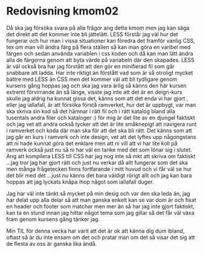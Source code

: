---
---
Redovisning kmom02
=========================

Då ska jag försöka svara på alla frågor ang detta kmom men jag kan säga det direkt
att det kommer inte bli jättelätt. LESS förstår jag väl hur det fungerar och hur man
i vissa situationer kan föredra det framför vanlig CSS, tex om man vill ändra färg på
flera ställen så kan man göra en varibel med färgen och sedan använda variablen i css
koden och då kan man lätt ändra alla de färgerna genom att byta värde på variabeln där
den skapades. LESS är väl också bra har jag förstått att den gör en minifierad fil som
går snabbare att ladda.
Har inte riktigt än förstått vad som är så otroligt mycket bättre med LESS än CSS men
det kommer väl att bli tydligare genom kursens gång hoppas jag och ska jag vara ärlig så
känns den här kursen extremt förvirrande än så länge, visste jag inte att det är en 
deign-kurs skulle jag aldrig ha kunnat gissa det, känns som att det enda vi har gjort
, eller jag iallafall, är att försöka förstå ramverket, hur det är uppbygt, var man ska
skriva sin kod så det hämnar i rätt fil och i rätt katalog bland alla tusentals andra filer
och kataloger :) för mig är det lite av en djungel faktiskt och jag vet att andra också tycker
att det är lite småknepigt att navigera runt i ramverket och koda där man ska för att det ska
bli rätt. Det känns som att jag går en kurs i ramverk och inte design, vet att det lyftes upp
någongstans att ni hade kunnat göra det enklare men att ni vill att vi har lite koll på ramverk
också just nu så ni har väl en tanke med det som lönar sig i slutet.
Ang att kompilera LESS till CSS har jag nog inte så mkt att skriva om faktiskt ...jag tror jag
har gjort rätt och just nu verkar då allt fungerar som det ska men många frågetecken finns fortfarande
i mitt huvud och vi får väl se hur det blir med det ...just nu känns det bara väldigt rörigt allt
och jag kan bara hoppas att jag lyckats knåpa ihop något som iallafall duger.

Jag har väl inte tänkt så mycket på min desig och var den ska leda än, jag har delat upp alla delar
så att man ganska enkelt kan se var dom är och fixat en header och footer som matchar men mer än så
har jag inte gjort faktiskt, kan ta en stund innan jag hittar något tema som jag gillar så det får
väl växa fram genom kursens gång tänker jag.

Min TIL för denna vecka har varit att det är ok att känna dig dum ibland, oftast så är du inte ensam
om det och pratar man om det så visar det sig att de flesta av oss är ganska lika ändå.
